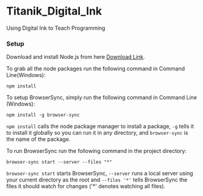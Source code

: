 # Titanik_Digital_Ink
Using Digital Ink to Teach Programming 

### Setup
Download and install Node.js from here [Download Link](https://nodejs.org/en/download/).

To grab all the node packages run the following command in Command Line(Windows):
```
npm install
```

To setup BrowserSync, simply run the following command in Command Line (Windows):
```
npm install -g browser-sync
```
`npm install` calls the node package manager to install a package, `-g` tells it to install it globally so you can 
run it in any directory, and `browser-sync` is the name of the package. 

To run BrowserSync run the following command in the project directory:
```
browser-sync start --server --files "*"
```

`browser-sync start` starts BrowserSync, `--server` runs a local server using your current directory as the root and `--files '*'` tells BrowserSync the files it should watch for changes ('*' denotes watching all files). 
